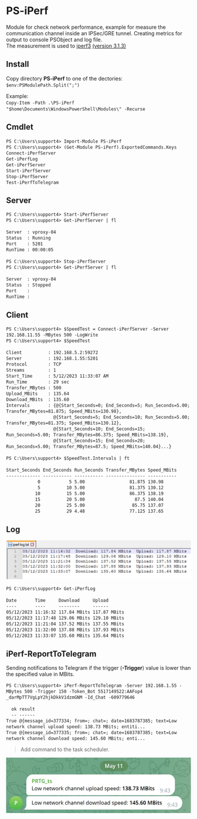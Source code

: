 # PS-iPerf
Module for check network performance, example for measure the communication channel inside an IPSec/GRE tunnel. Creating metrics for output to console PSObject and log file. \
The measurement is used to [iperf3](https://github.com/esnet/iperf) [(version 3.1.3)](https://iperf.fr/iperf-download.php)
## Install
Copy directory **PS-iPerf** to one of the dectories: `$env:PSModulePath.Split(";")`

Example: \
`Copy-Item -Path .\PS-iPerf "$home\Documents\WindowsPowerShell\Modules\" -Recurse`
## Cmdlet
```
PS C:\Users\support4> Import-Module PS-iPerf
PS C:\Users\support4> (Get-Module PS-iPerf).ExportedCommands.Keys
Connect-iPerfServer
Get-iPerfLog
Get-iPerfServer
Start-iPerfServer
Stop-iPerfServer
Test-iPerfToTelegram
```
## Server
```
PS C:\Users\support4> Start-iPerfServer
PS C:\Users\support4> Get-iPerfServer | fl

Server  : vproxy-04
Status  : Running
Port    : 5201
RunTime : 00:00:05

PS C:\Users\support4> Stop-iPerfServer
PS C:\Users\support4> Get-iPerfServer | fl

Server  : vproxy-04
Status  : Stopped
Port    :
RunTime :
```

## Client
```
PS C:\Users\support4> $SpeedTest = Connect-iPerfServer -Server 192.168.11.55 -MBytes 500 -LogWrite
PS C:\Users\support4> $SpeedTest

Client          : 192.168.5.2:59272
Server          : 192.168.1.55:5201
Protocol        : TCP
Streams         : 1
Start_Time      : 5/12/2023 11:33:07 AM
Run_Time        : 29 sec
Transfer_MBytes : 500
Upload_MBits    : 135.64
Download_MBits  : 135.60
Intervals       : {@{Start_Seconds=0; End_Seconds=5; Run_Seconds=5.00; Transfer_MBytes=81.875; Speed_MBits=130.98},
                  @{Start_Seconds=5; End_Seconds=10; Run_Seconds=5.00; Transfer_MBytes=81.375; Speed_MBits=130.12},
                  @{Start_Seconds=10; End_Seconds=15; Run_Seconds=5.00; Transfer_MBytes=86.375; Speed_MBits=138.19},
                  @{Start_Seconds=15; End_Seconds=20; Run_Seconds=5.00; Transfer_MBytes=87.5; Speed_MBits=140.04}...}

PS C:\Users\support4> $SpeedTest.Intervals | ft

Start_Seconds End_Seconds Run_Seconds Transfer_MBytes Speed_MBits
------------- ----------- ----------- --------------- -----------
            0           5 5.00                 81.875 130.98
            5          10 5.00                 81.375 130.12
           10          15 5.00                 86.375 138.19
           15          20 5.00                   87.5 140.04
           20          25 5.00                  85.75 137.07
           25          29 4.48                 77.125 137.65
```
## Log
![Image alt](https://github.com/Lifailon/PS-iPerf/blob/rsa/Screen/iPerf-Log.jpg)

```
PS C:\Users\support4> Get-iPerfLog

Date       Time     Download     Upload
----       ----     --------     ------
05/12/2023 11:16:32 117.84 MBits 117.87 MBits
05/12/2023 11:17:48 129.06 MBits 129.10 MBits
05/12/2023 11:21:04 137.52 MBits 137.55 MBits
05/12/2023 11:32:00 137.88 MBits 137.93 MBits
05/12/2023 11:33:07 135.60 MBits 135.64 MBits
```

## iPerf-ReportToTelegram
Sending notifications to Telegram if the trigger (**-Trigger**) value is lower than the specified value in MBits.

```
PS C:\Users\support4> iPerf-ReportToTelegram -Server 192.168.1.55 -MBytes 500 -Trigger 150 -Token_Bot 5517149522:AAFop4
_darMpTT7VgLpY2hjkDkkV1dzmGNM -Id_Chat -609779646

  ok result
  -- ------
True @{message_id=377334; from=; chat=; date=1683787385; text=Low network channel upload speed: 138.73 MBits; entiti...
True @{message_id=377335; from=; chat=; date=1683787385; text=Low network channel download speed: 145.60 MBits; enti...
```

> Add command to the task scheduler.

![Image alt](https://github.com/Lifailon/PS-iPerf/blob/rsa/Screen/iperf-report.jpg)
